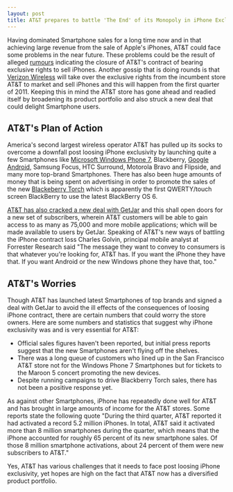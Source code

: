 ```yaml
---
layout: post
title: AT&T prepares to battle 'The End' of its Monopoly in iPhone Exclusivity
---
```


Having dominated Smartphone sales for a long time now and in that achieving large revenue from the sale of Apple's iPhones, AT&T could face some problems in the near future. These problems could be the result of alleged <a href="http://blog.wirelessground.com/att%E2%80%99s-iphone-exclusivity-almost-over/">rumours</a> indicating the closure of AT&T's contract of bearing exclusive rights to sell iPhones. Another gossip that is doing rounds is that <a href="http://news.cnet.com/8301-31021_3-20001388-260.html">Verizon Wireless</a> will take over the exclusive rights from the incumbent store AT&T to market and sell iPhones and this will happen from the first quarter of 2011. Keeping this in mind the AT&T store has gone ahead and readied itself by broadening its product portfolio and also struck a new deal that could delight Smartphone users.

## AT&T's Plan of Action

America's second largest wireless operator AT&T has pulled up its socks to overcome a downfall post loosing iPhone exclusivity by launching quite a few Smartphones like <a href="http://news.cnet.com/8301-10805_3-20022137-75.html">Microsoft Windows Phone 7</a>, Blackberry, <a href="http://www.pcworld.com/article/144099/atandt_jumps_on_board_with_googles_android.html">Google Android</a>, Samsung Focus, HTC Surround, Motorola Bravo and Flipside, and many more top-brand Smartphones. There has also been huge amounts of money that is being spent on advertising in order to promote the sales of the new <a href="http://news.cnet.com/8301-30686_3-20012573-266.html">Blackeberry Torch</a> which is apparently the first QWERTY/touch screen BlackBerry to use the latest BlackBerry OS 6.

<a href="http://news.cnet.com/8301-13506_3-20022340-17.html">AT&T has also cracked a new deal with GetJar</a> and this shall open doors for a new set of subscribers, wherein AT&T customers will be able to gain access to as many as 75,000 and more mobile applications; which will be made available to users by GetJar. Speaking of AT&T's new ways of battling the iPhone contract loss Charles Golvin, principal mobile analyst at Forrester Research said "The message they want to convey to consumers is that whatever you're looking for, AT&T has. If you want the iPhone they have that. If you want Android or the new Windows phone they have that, too."

## AT&T's Worries

Though AT&T has launched latest Smartphones of top brands and signed a deal with GetJar to avoid the ill effects of the consequences of loosing iPhone contract, there are certain numbers that could worry the store owners. Here are some numbers and statistics that suggest why iPhone exclusivity was and is very essential for AT&T:

- Official sales figures haven't been reported, but initial press reports suggest that the new Smartphones aren't flying off the shelves.
- There was a long queue of customers who lined up in the San Francisco AT&T store not for the Windows Phone 7 Smartphones but for tickets to the Maroon 5 concert promoting the new devices.
- Despite running campaigns to drive Blackberry Torch sales, there has not been a positive response yet.

As against other Smartphones, iPhone has repeatedly done well for AT&T and has brought in large amounts of income for the AT&T stores. Some reports state the following quote "During the third quarter, AT&T reported it had activated a record 5.2 million iPhones. In total, AT&T said it activated more than 8 million smartphones during the quarter, which means that the iPhone accounted for roughly 65 percent of its new smartphone sales. Of those 8 million smartphone activations, about 24 percent of them were new subscribers to AT&T."

Yes, AT&T has various challenges that it needs to face post loosing iPhone exclusivity, yet hopes are high on the fact that AT&T now has a diversified product portfolio. 
